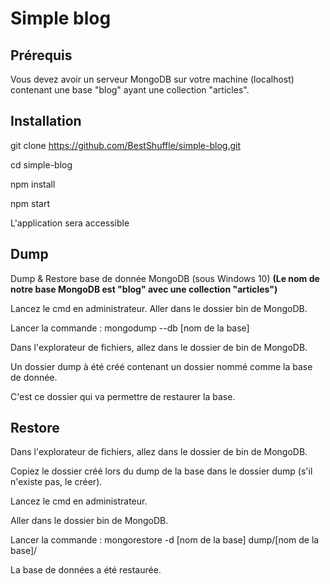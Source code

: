 
# Simple blog

## Prérequis

Vous devez avoir un serveur MongoDB sur votre machine (localhost) contenant une base "blog" ayant une collection "articles".

## Installation

  git clone https://github.com/BestShuffle/simple-blog.git

  cd simple-blog

  npm install

  npm start

L'application sera accessible 

## Dump

Dump & Restore base de donnée MongoDB (sous Windows 10)
**(Le nom de notre base MongoDB est "blog" avec une collection "articles")**
  
Lancez le cmd en administrateur.
Aller dans le dossier bin de MongoDB.

Lancer la commande : mongodump --db [nom de la base]

Dans l'explorateur de fichiers, allez dans le dossier de bin de MongoDB.

Un dossier dump à été créé contenant un dossier nommé comme la base de donnée.

C'est ce dossier qui va permettre de restaurer la base.

## Restore

Dans l'explorateur de fichiers, allez dans le dossier de bin de MongoDB.

Copiez le dossier créé lors du dump de la base dans le dossier dump (s'il n'existe pas, le créer).

Lancez le cmd en administrateur.

Aller dans le dossier bin de MongoDB.

Lancer la commande : mongorestore -d [nom de la base] dump/[nom de la base]/

La base de données a été restaurée.


